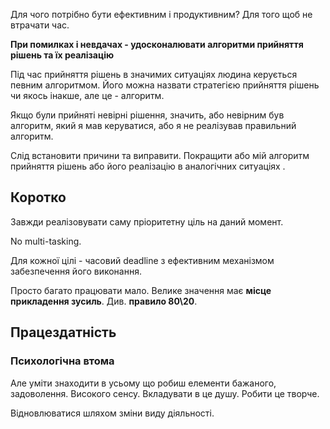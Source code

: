 Для чого потрібно бути ефективним і продуктивним? Для того щоб не втрачати час.

**При помилках і невдачах - удосконалювати алгоритми прийняття рішень та їх реалізацію**

Під час прийняття рішень в значимих ситуаціях людина керується певним алгоритмом. Його можна назвати стратегією прийняття рішень чи якось інакше, але це - алгоритм.

Якщо були прийняті невірні рішення, значить, або невірним був алгоритм, який я мав керуватися, або я не реалізував правильний алгоритм.

Слід встановити причини та виправити. Покращити або мій алгоритм прийняття рішень або його реалізацію в аналогічних ситуаціях .

## Коротко

Завжди реалізовувати саму пріоритетну ціль на даний момент. 

No multi-tasking.

Для кожної цілі - часовий deadline з ефективним механізмом забезпечення його виконання.

Просто багато працювати мало. Велике значення має **місце прикладення зусиль**. Див. **правило 80\20**.

## Працездатність

### Психологічна втома

Але уміти знаходити в усьому що робиш елементи бажаного, задоволення. Високого сенсу. Вкладувати в це душу. Робити це творче.

Відновлюватися шляхом зміни виду діяльності.